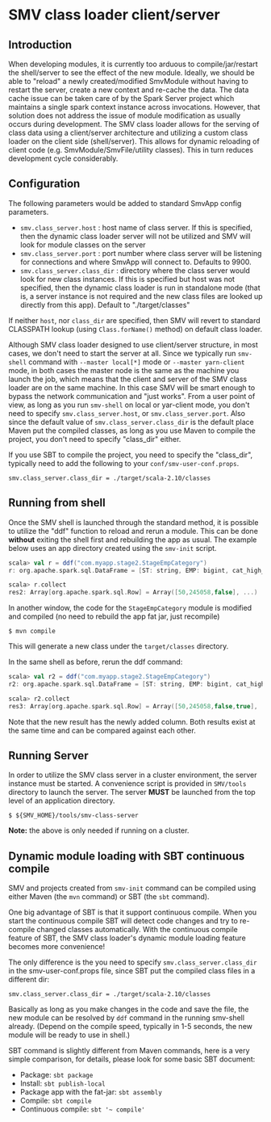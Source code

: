 # SMV class loader client/server

## Introduction
When developing modules, it is currently too arduous to compile/jar/restart the shell/server to see the effect of the new module.
Ideally, we should be able to "reload" a newly created/modified SmvModule without having to restart the server, create a new context and re-cache the data.
The data cache issue can be taken care of by the Spark Server project which maintains a single spark context instance across invocations.  However, that solution does not address the issue of module modification as usually occurs during development.
The SMV class loader allows for the serving of class data using a client/server architecture and utilizing a custom class loader on the client side (shell/server).  This allows for dynamic reloading of client code (e.g. SmvModule/SmvFile/utility classes).  This in turn reduces development cycle considerably.

## Configuration
The following parameters would be added to standard SmvApp config parameters.

* `smv.class_server.host` : host name of class server.  If this is specified, then the dynamic class loader server will not be utilized and SMV will look for module classes on the server
* `smv.class_server.port` : port number where class server will be listening for connections and where SmvApp will connect to.  Defaults to 9900.
* `smv.class_server.class_dir` : directory where the class server would look for new class instances.  If this is specified but host was not specified, then the dynamic class loader is run in standalone mode (that is, a server instance is not required and the new class files are looked up directly from this app).  Default to "./target/classes"

If neither `host`, nor `class_dir` are specified, then SMV will revert to standard CLASSPATH lookup (using `Class.forName()` method) on default class loader.

Although SMV class loader designed to use client/server structure, in most cases, we don't need to start
the server at all. Since we typically run `smv-shell` command with `--master local[*]` mode or
`--master yarn-client` mode, in both cases the master node is the same as the machine you launch the job,
which means that the client and server of the SMV class loader are on the same machine. In this case
SMV will be smart enough to bypass the network communication and "just works". From a user point of view,
as long as you run `smv-shell` on local or yar-client mode, you don't need to specify
`smv.class_server.host`, or `smv.class_server.port`. Also since the default value of
`smv.class_server.class_dir` is the default place Maven put the compiled classes, as long as you use Maven
to compile the project, you don't need to specify "class_dir" either.

If you use SBT to compile the project, you need to specify the "class_dir", typically need to add the
following to your `conf/smv-user-conf.props`.

```
smv.class_server.class_dir = ./target/scala-2.10/classes
```

## Running from shell
Once the SMV shell is launched through the standard method, it is possible to utilize the "ddf" function to reload and rerun a module.  This can be done **without** exiting the shell first and rebuilding the app as usual.  The example below uses an app directory created using the `smv-init` script.

```scala
scala> val r = ddf("com.myapp.stage2.StageEmpCategory")
r: org.apache.spark.sql.DataFrame = [ST: string, EMP: bigint, cat_high_emp: boolean]

scala> r.collect
res2: Array[org.apache.spark.sql.Row] = Array([50,245058,false], ...)
```

In another window, the code for the `StageEmpCategory` module is modified and compiled (no need to rebuild the app fat jar, just recompile)
```shell
$ mvn compile
```
This will generate a new class under the `target/classes` directory.

In the same shell as before, rerun the ddf command:
```scala
scala> val r2 = ddf("com.myapp.stage2.StageEmpCategory")
r2: org.apache.spark.sql.DataFrame = [ST: string, EMP: bigint, cat_high_emp: boolean, cat_high_emp2: boolean]

scala> r2.collect
res3: Array[org.apache.spark.sql.Row] = Array([50,245058,false,true], ...)
```
Note that the new result has the newly added column.  Both results exist at the same time and can be compared against each other.


## Running Server
In order to utilize the SMV class server in a cluster environment, the server instance must be started.  A convenience script is provided in `SMV/tools` directory to launch the server.  The server **MUST** be launched from the top level of an application directory.

```shell
$ ${SMV_HOME}/tools/smv-class-server
```

**Note:** the above is only needed if running on a cluster.

## Dynamic module loading with SBT continuous compile
SMV and projects created from `smv-init` command can be compiled using either Maven (the `mvn` command) or
SBT (the `sbt` command).

One big advantage of SBT is that it support continuous compile. When you start the continuous compile
SBT will detect code changes and try to re-compile changed classes automatically. With the continuous
compile feature of SBT, the SMV class loader's dynamic module loading feature becomes more convenience!

The only difference is the you need to specify `smv.class_server.class_dir` in the
smv-user-conf.props file, since SBT put the compiled class files in a different dir:
```
smv.class_server.class_dir = ./target/scala-2.10/classes
```

Basically as long as you make changes in the code and save the file, the new module can be resolved by
`ddf` command in the running smv-shell already. (Depend on the compile speed, typically in 1-5 seconds,
the new module will be ready to use in shell.)

SBT command is slightly different from Maven commands, here is a very simple comparison, for details,
please look for some basic SBT document:
* Package: `sbt package`
* Install: `sbt publish-local`
* Package app with the fat-jar: `sbt assembly`
* Compile: `sbt compile`
* Continuous compile: `sbt '~ compile'`
